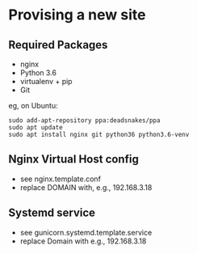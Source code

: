 Provising a new site
====================

## Required Packages

* nginx
* Python 3.6
* virtualenv + pip
* Git

eg, on Ubuntu:

```
sudo add-apt-repository ppa:deadsnakes/ppa
sudo apt update
sudo apt install nginx git python36 python3.6-venv
```

## Nginx Virtual Host config

* see nginx.template.conf
* replace DOMAIN with, e.g., 192.168.3.18

## Systemd service

* see gunicorn.systemd.template.service
* replace Domain with e.g., 192.168.3.18